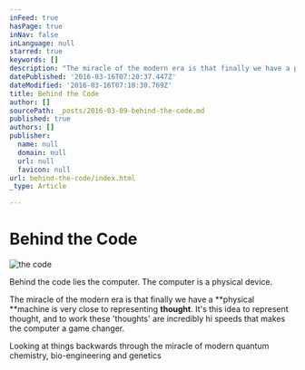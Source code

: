 ```yaml
---
inFeed: true
hasPage: true
inNav: false
inLanguage: null
starred: true
keywords: []
description: "The miracle of the modern era is that finally we have a physical machine is very close to representing thought. It's this idea to represent thought, and to work these 'thoughts' are incredibly hi speeds that makes the computer a game changer.\_"
datePublished: '2016-03-16T07:20:37.447Z'
dateModified: '2016-03-16T07:18:30.769Z'
title: Behind the Code
author: []
sourcePath: _posts/2016-03-09-behind-the-code.md
published: true
authors: []
publisher:
  name: null
  domain: null
  url: null
  favicon: null
url: behind-the-code/index.html
_type: Article

---
```

# Behind the Code
![the code](https://s3-us-west-2.amazonaws.com/the-grid-img/p/1414c881e367d4d08373056f3bf3eb41faf3b964.jpg)

Behind the code lies the computer. The computer is a physical device. 

The miracle of the modern era is that finally we have a **physical **machine is very close to representing **thought**. It's this idea to represent thought, and to work these 'thoughts' are incredibly hi speeds that makes the computer a game changer. 

Looking at things backwards through the miracle of modern quantum chemistry, bio-engineering and genetics